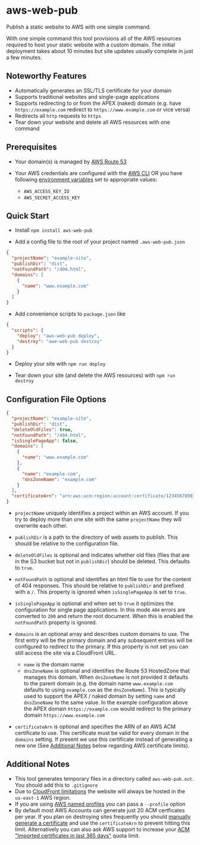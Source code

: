 # aws-web-pub

Publish a static website to AWS with one simple command.

With one simple command this tool provisions all of the AWS resources required
to host your static website with a custom domain. The initial deployment takes
about 10 minutes but site updates usually complete in just a few minutes.

## Noteworthy Features

- Automatically generates an SSL/TLS certificate for your domain
- Supports traditional websites and single-page applications
- Supports redirecting to or from the APEX (naked) domain (e.g. have `https://example.com` redirect to `https://www.example.com` or vice versa)
- Redirects all `http` requests to `https`
- Tear down your website and delete all AWS resources with one command

## Prerequisites

- Your domain(s) is managed by [AWS Route 53](https://aws.amazon.com/route53)

- Your AWS credentials are configured with the [AWS CLI](https://docs.aws.amazon.com/cli/latest/userguide/cli-chap-welcome.html)
  OR you have following [environment variables](https://docs.aws.amazon.com/cli/latest/userguide/cli-configure-envvars.html#envvars-set) set to appropriate values:
  - `AWS_ACCESS_KEY_ID`
  - `AWS_SECRET_ACCESS_KEY`

## Quick Start

- Install `npm install aws-web-pub`

- Add a config file to the root of your project named `.aws-web-pub.json`

```json
{
  "projectName": "example-site",
  "publishDir": "dist",
  "notFoundPath": "/404.html",
  "domains": [
    {
      "name": "www.example.com"
    }
  ]
}
```

- Add convenience scripts to `package.json` like

```json
{
  "scripts": {
    "deploy": "aws-web-pub deploy",
    "destroy": "awe-web-pub destroy"
  }
}
```

- Deploy your site with `npm run deploy`

- Tear down your site (and delete the AWS resources) with `npm run destroy`

## Configuration File Options

```json
{
  "projectName": "example-site",
  "publishDir": "dist",
  "deleteOldFiles": true,
  "notFoundPath": "/404.html",
  "isSinglePageApp": false,
  "domains": [
    {
      "name": "www.example.com"
    },
    {
      "name": "example.com",
      "dnsZoneName": "example.com"
    }
  ],
  "certificateArn": "arn:aws:acm:region:account:certificate/123456789012-1234-1234-1234-12345678"
}
```

- `projectName` uniquely identifies a project within an AWS account. If you try to deploy more than one site with the same `projectName` they will overwrite each other.
- `publishDir` is a path to the directory of web assets to publish. This should be relative to the configuration file.
- `deleteOldFiles` is optional and indicates whether old files (files that are in the S3 bucket but not in `publishDir`) should be deleted. This defaults to `true`.
- `notFoundPath` is optional and identifies an html file to use for the content of 404 responses. This should be relative to `publishDir` and prefixed with a `/`. This property is ignored when `isSinglePageApp` is set to `true`.
- `isSinglePageApp` is optional and when set to `true` it optimizes the configuration for single page applications. In this mode `404` errors are converted to `200` and return the root document. When this is enabled the `notFoundPath` property is ignored.
- `domains` is an optional array and describes custom domains to use. The first entry will be the primary domain and any subsequent entries will be configured to redirect to the primary. If this property is not set you can still access the site via a CloudFront URL.

  - `name` is the domain name
  - `dnsZoneName` is optional and identifies the Route 53 HostedZone that manages this domain. When `dnsZoneName` is not provided it defaults to the parent domain (e.g. the domain name `www.example.com` defaults to using `example.com` as the `dnsZoneName`). This is typically used to support the APEX / naked domain by setting `name` and `dnsZoneName` to the same value. In the example configuration above the APEX domain `https://example.com` would redirect to the primary domain `https://www.example.com`

- `certificateArn` is optional and specifies the ARN of an AWS ACM certificate to use. This certificate must be valid for every domain in the `domains` setting. If present we use this certificate instead of generating a new one (See [Additional Notes](#additional-notes) below regarding AWS certificate limits).

## Additional Notes

- This tool generates temporary files in a directory called `aws-web-pub.out`. You should add this to `.gitignore`
- Due to [CloudFront limitations](https://docs.aws.amazon.com/AWSCloudFormation/latest/UserGuide/aws-properties-cloudfront-distribution-viewercertificate.html#cfn-cloudfront-distribution-viewercertificate-acmcertificatearn) the website will always be hosted in the `us-east-1` AWS region.
- If you are using [AWS named profiles](https://docs.aws.amazon.com/cli/latest/userguide/cli-configure-profiles.html) you can pass a `--profile` option
- By default most AWS Accounts can generate just 20 ACM certficates per year. If you plan on destroying sites frequently you should [manually generate a certificate](https://docs.aws.amazon.com/acm/latest/userguide/gs-acm-request-public.html) and use the `certificateArn` to prevent hitting this limit. Alternatively you can also ask AWS support to increase your [ACM "Imported certificates in last 365 days"](https://console.aws.amazon.com/servicequotas/home?#!/services/acm/quotas/L-3808DC70) quota limit.
